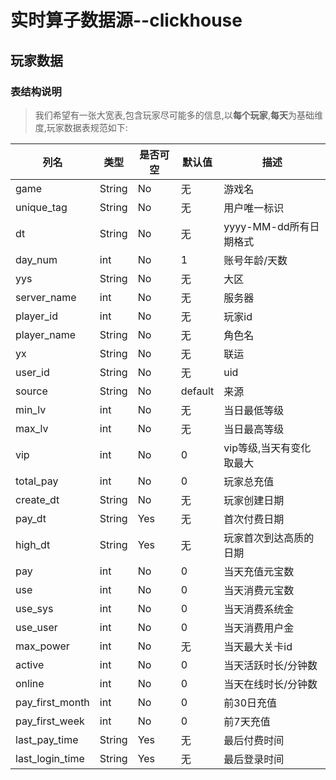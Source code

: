 # 实时算子数据源--clickhouse

## 玩家数据

### 表结构说明

> 我们希望有一张大宽表,包含玩家尽可能多的信息,以**每个玩家**,**每天**为基础维度,玩家数据表规范如下:

| 列名            | 类型   | 是否可空 | 默认值  | 描述                     |
| --------------- | ------ | -------- | ------- | ------------------------ |
| game            | String | No       | 无      | 游戏名                   |
| unique_tag      | String | No       | 无      | 用户唯一标识             |
| dt              | String | No       | 无      | yyyy-MM-dd所有日期格式   |
| day_num         | int    | No       | 1       | 账号年龄/天数            |
| yys             | String | No       | 无      | 大区                     |
| server_name     | int    | No       | 无      | 服务器                   |
| player_id       | int    | No       | 无      | 玩家id                   |
| player_name     | String | No       | 无      | 角色名                   |
| yx              | String | No       | 无      | 联运                     |
| user_id         | String | No       | 无      | uid                      |
| source          | String | No       | default | 来源                     |
| min_lv          | int    | No       | 无      | 当日最低等级             |
| max_lv          | int    | No       | 无      | 当日最高等级             |
| vip             | int    | No       | 0       | vip等级,当天有变化取最大 |
| total_pay       | int    | No       | 0       | 玩家总充值               |
| create_dt       | String | No       | 无      | 玩家创建日期             |
| pay_dt          | String | Yes      | 无      | 首次付费日期             |
| high_dt         | String | Yes      | 无      | 玩家首次到达高质的日期   |
| pay             | int    | No       | 0       | 当天充值元宝数           |
| use             | int    | No       | 0       | 当天消费元宝数           |
| use_sys         | int    | No       | 0       | 当天消费系统金           |
| use_user        | int    | No       | 0       | 当天消费用户金           |
| max_power       | int    | No       | 无      | 当天最大关卡id           |
| active          | int    | No       | 0       | 当天活跃时长/分钟数      |
| online          | int    | No       | 0       | 当天在线时长/分钟数      |
| pay_first_month | int    | No       | 0       | 前30日充值               |
| pay_first_week  | int    | No       | 0       | 前7天充值                |
| last_pay_time   | String | Yes      | 无      | 最后付费时间             |
| last_login_time | String | Yes      | 无      | 最后登录时间             |